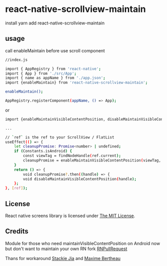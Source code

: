 # react-native-scrollview-maintain

install yarn add react-native-scrollview-maintain

## usage

call enableMaintain before use scroll component

```bash
//index.js

import { AppRegistry } from 'react-native';
import { App } from './src/App';
import { name as appName } from './app.json';
import {enableMaintain} from 'react-native-scrollview-maintain';

enableMaintain();

AppRegistry.registerComponent(appName, () => App);
```

or

```bash
import {enableMaintainVisibleContentPosition, disableMaintainVisibleContentPosition} from 'react-native-scrollview-maintain';

...

// `ref` is the ref to your ScrollView / FlatList
useEffect(() => {
    let cleanupPromise: Promise<number> | undefined;
    if (Constants.isAndroid) {
        const viewTag = findNodeHandle(ref.current);
        cleanupPromise = enableMaintainVisibleContentPosition(viewTag, 0);
    }
    return () => {
        void cleanupPromise?.then((handle) => {
        void disableMaintainVisibleContentPosition(handle);
    };
}, [ref]);
```

## License

React native screens library is licensed under [The MIT License](LICENSE).

## Credits

Module for those who need maintainVisibleContentPosition on Android now but don't want to maintain your own RN fork [RNPullRequest](https://github.com/facebook/react-native/pull/29466)

Thans for workaround [Stackie Jia](https://github.com/stackia) and [Maxime Bertheau](https://github.com/maxoumime)